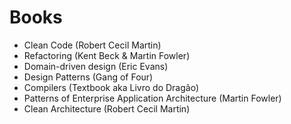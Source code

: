# Books

- Clean Code (Robert Cecil Martin)
- Refactoring (Kent Beck & Martin Fowler)
- Domain-driven design (Eric Evans)
- Design Patterns (Gang of Four)
- Compilers (Textbook aka Livro do Dragão)
- Patterns of Enterprise Application Architecture (Martin Fowler)
- Clean Architecture (Robert Cecil Martin)
